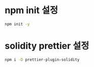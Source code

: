 # npm init 설정

```sh
npm init -y
```

# solidity prettier 설정

```sh
npm i -D prettier-plugin-solidity
```
